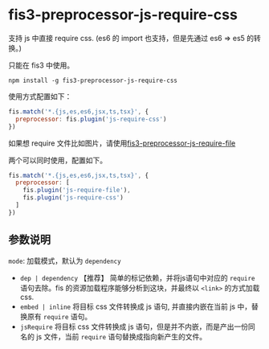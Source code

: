 fis3-preprocessor-js-require-css
===============
支持 js 中直接 require css. (es6 的 import 也支持，但是先通过 es6 => es5 的转换。)


只能在 fis3 中使用。

```
npm install -g fis3-preprocessor-js-require-css
```

使用方式配置如下：

```js
fis.match('*.{js,es,es6,jsx,ts,tsx}', {
  preprocessor: fis.plugin('js-require-css')
})
```

如果想 require 文件比如图片，请使用[fis3-preprocessor-js-require-file](https://github.com/fex-team/fis3-preprocessor-js-require-file)

两个可以同时使用，配置如下。

```js
fis.match('*.{js,es,es6,jsx,ts,tsx}', {
  preprocessor: [
    fis.plugin('js-require-file'),
    fis.plugin('js-require-css')
  ]
})
```

## 参数说明

`mode`: 加载模式，默认为 `dependency`
  * `dep | dependency` 【推荐】 简单的标记依赖，并将js语句中对应的 `require` 语句去除。fis 的资源加载程序能够分析到这块，并最终以 `<link>` 的方式加载 css.
  * `embed | inline` 将目标 css 文件转换成 js 语句, 并直接内嵌在当前 js 中，替换原有 `require` 语句。
  * `jsRequire` 将目标 css 文件转换成 js 语句，但是并不内嵌，而是产出一份同名的 js 文件，当前 `require` 语句替换成指向新产生的文件。
